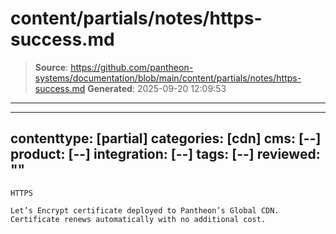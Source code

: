 # content/partials/notes/https-success.md

> **Source**: https://github.com/pantheon-systems/documentation/blob/main/content/partials/notes/https-success.md
> **Generated**: 2025-09-20 12:09:53

---

---
contenttype: [partial]
categories: [cdn]
cms: [--]
product: [--]
integration: [--]
tags: [--]
reviewed: ""
---

```
HTTPS

Let’s Encrypt certificate deployed to Pantheon’s Global CDN. Certificate renews automatically with no additional cost.
```